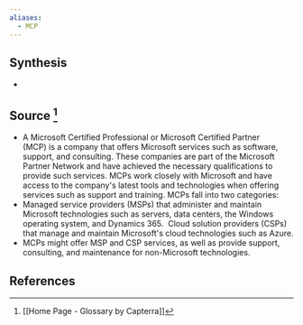 ```yaml
---
aliases:
  - MCP
---
```

## Synthesis
- 
## Source [^1]
- A Microsoft Certified Professional or Microsoft Certified Partner (MCP) is a company that offers Microsoft services such as software, support, and consulting. These companies are part of the Microsoft Partner Network and have achieved the necessary qualifications to provide such services. MCPs work closely with Microsoft and have access to the company's latest tools and technologies when offering services such as support and training. MCPs fall into two categories:
- Managed service providers (MSPs) that administer and maintain Microsoft technologies such as servers, data centers, the Windows operating system, and Dynamics 365.  Cloud solution providers (CSPs) that manage and maintain Microsoft's cloud technologies such as Azure.
- MCPs might offer MSP and CSP services, as well as provide support, consulting, and maintenance for non-Microsoft technologies.
## References

[^1]: [[Home Page - Glossary by Capterra]]